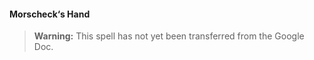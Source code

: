 #### Morscheck‘s Hand
<!-- previously "Arcane Hand" -->

> **Warning:**
> This spell has not yet been transferred from the Google Doc.
